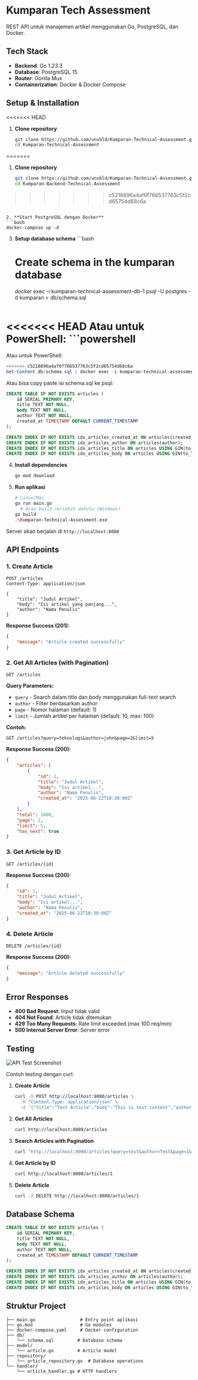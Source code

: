 # Kumparan Tech Assessment

REST API untuk manajemen artikel menggunakan Go, PostgreSQL, dan Docker.


## Tech Stack

- **Backend**: Go 1.23.3
- **Database**: PostgreSQL 15
- **Router**: Gorilla Mux
- **Containerization**: Docker & Docker Compose

## Setup & Installation

<<<<<<< HEAD
1. **Clone repository**   
    ```bash
   git clone https://github.com/unvbld/Kumparan-Technical-Assessment.git
   cd Kumparan-Technical-Assessment
=======
1. **Clone repository**
   ```bash
   git clone https://github.com/unvbld/Kumparan-Technical-Assessment.git
   cd Kumparan-Backend-Technical-Assessment
>>>>>>> c5218896a4af6f766537763c5f2cd65754d68c6a
   ```

2. **Start PostgreSQL dengan Docker**
   ```bash
   docker-compose up -d
   ```

3. **Setup database schema**   ```bash
   # Create schema in the kumparan database
   docker exec -i kumparan-technical-assessment-db-1 psql -U postgres -d kumparan < db/schema.sql
   ```
   
<<<<<<< HEAD
   Atau untuk PowerShell:   ```powershell
=======
   Atau untuk PowerShell:
   ```powershell
>>>>>>> c5218896a4af6f766537763c5f2cd65754d68c6a
   Get-Content db/schema.sql | docker exec -i kumparan-technical-assessment-db-1 psql -U postgres -d kumparan
   ```
   
   Atau bisa copy paste isi schema.sql ke psql:
   ```sql
   CREATE TABLE IF NOT EXISTS articles (
       id SERIAL PRIMARY KEY,
       title TEXT NOT NULL,
       body TEXT NOT NULL,
       author TEXT NOT NULL,
       created_at TIMESTAMP DEFAULT CURRENT_TIMESTAMP
   );

   CREATE INDEX IF NOT EXISTS idx_articles_created_at ON articles(created_at DESC);
   CREATE INDEX IF NOT EXISTS idx_articles_author ON articles(author);
   CREATE INDEX IF NOT EXISTS idx_articles_title ON articles USING GIN(to_tsvector('english', title));
   CREATE INDEX IF NOT EXISTS idx_articles_body ON articles USING GIN(to_tsvector('english', body));
   ```

4. **Install dependencies**
   ```bash
   go mod download
   ```

5. **Run aplikasi**
   ```bash
   # Linux/Mac
   go run main.go
     # Atau build terlebih dahulu (Windows)
   go build
   .\Kumparan-Technical-Assessment.exe
   ```

Server akan berjalan di `http://localhost:8080`

## API Endpoints

### 1. Create Article
```http
POST /articles
Content-Type: application/json

{
    "title": "Judul Artikel", 
    "body": "Isi artikel yang panjang...",
    "author": "Nama Penulis"
}
```

**Response Success (201):**
```json
{
    "message": "Article created successfully"
}
```

### 2. Get All Articles (with Pagination)
```http
GET /articles
```

**Query Parameters:**
- `query` - Search dalam title dan body menggunakan full-text search
- `author` - Filter berdasarkan author
- `page` - Nomor halaman (default: 1)
- `limit` - Jumlah artikel per halaman (default: 10, max: 100)

**Contoh:**
```http
GET /articles?query=teknologi&author=john&page=2&limit=5
```

**Response Success (200):**
```json
{
    "articles": [
        {
            "id": 1,
            "title": "Judul Artikel",
            "body": "Isi artikel...",
            "author": "Nama Penulis",
            "created_at": "2025-06-22T10:30:00Z"
        }
    ],
    "total": 1000,
    "page": 2,
    "limit": 5,
    "has_next": true
}
```

### 3. Get Article by ID
```http
GET /articles/{id}
```

**Response Success (200):**
```json
{
    "id": 1,
    "title": "Judul Artikel",
    "body": "Isi artikel...",
    "author": "Nama Penulis", 
    "created_at": "2025-06-22T10:30:00Z"
}
```

### 4. Delete Article
```http
DELETE /articles/{id}
```

**Response Success (200):**
```json
{
    "message": "Article deleted successfully"
}
```

## Error Responses

- **400 Bad Request**: Input tidak valid
- **404 Not Found**: Article tidak ditemukan
- **429 Too Many Requests**: Rate limit exceeded (max 100 req/min)
- **500 Internal Server Error**: Server error

## Testing

![API Test Screenshot](img/test.png)

Contoh testing dengan curl:

1. **Create Article**
   ```bash
   curl -X POST http://localhost:8080/articles \
     -H "Content-Type: application/json" \
     -d '{"title":"Test Article","body":"This is test content","author":"Test Author"}'
   ```

2. **Get All Articles**
   ```bash
   curl http://localhost:8080/articles
   ```

3. **Search Articles with Pagination**
   ```bash
   curl "http://localhost:8080/articles?query=test&author=Test&page=1&limit=5"
   ```

4. **Get Article by ID**
   ```bash
   curl http://localhost:8080/articles/1
   ```

5. **Delete Article**
   ```bash
   curl -X DELETE http://localhost:8080/articles/1
   ```

## Database Schema

```sql
CREATE TABLE IF NOT EXISTS articles (
    id SERIAL PRIMARY KEY,
    title TEXT NOT NULL,
    body TEXT NOT NULL,
    author TEXT NOT NULL,
    created_at TIMESTAMP DEFAULT CURRENT_TIMESTAMP
);

CREATE INDEX IF NOT EXISTS idx_articles_created_at ON articles(created_at DESC);
CREATE INDEX IF NOT EXISTS idx_articles_author ON articles(author);
CREATE INDEX IF NOT EXISTS idx_articles_title ON articles USING GIN(to_tsvector('english', title));
CREATE INDEX IF NOT EXISTS idx_articles_body ON articles USING GIN(to_tsvector('english', body));
```

## Struktur Project

```
├── main.go                 # Entry point aplikasi
├── go.mod                  # Go modules
├── docker-compose.yaml     # Docker configuration
├── db/
│   └── schema.sql         # Database schema
├── model/
│   └── article.go         # Article model
├── repository/
│   └── article_repository.go  # Database operations
└── handler/
    └── article_handler.go # HTTP handlers
```
